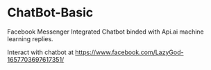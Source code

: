 # ChatBot-Basic

Facebook Messenger Integrated Chatbot binded with Api.ai machine learning replies.

Interact with chatbot at https://www.facebook.com/LazyGod-1657703697617351/

